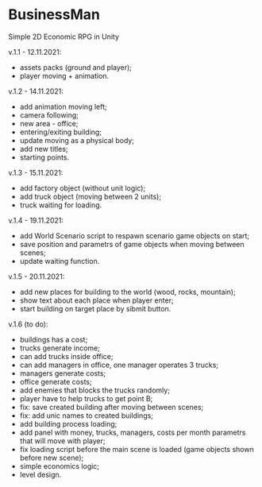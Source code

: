 # BusinessMan
Simple 2D Economic RPG in Unity

v.1.1 - 12.11.2021:
- assets packs (ground and player);
- player moving + animation.

v.1.2 - 14.11.2021:
- add animation moving left;
- camera following;
- new area - office;
- entering/exiting building;
- update moving as a physical body;
- add new titles;
- starting points.

v.1.3 - 15.11.2021:
- add factory object (without unit logic);
- add truck object (moving between 2 units);
- truck waiting for loading.

v.1.4 - 19.11.2021:
- add World Scenario script to respawn scenario game objects on start;
- save position and parametrs of game objects when moving between scenes;
- update waiting function.

v.1.5 - 20.11.2021:
- add new places for building to the world (wood, rocks, mountain);
- show text about each place when player enter;
- start building on target place by sibmit button.

v.1.6 (to do):
- buildings has a cost;
- trucks generate income;
- can add trucks inside office;
- can add managers in office, one manager operates 3 trucks;
- managers generate costs;
- office generate costs;
- add enemies that blocks the trucks randomly;
- player have to help trucks to get point B;
- fix: save created building after moving between scenes;
- fix: add unic names to created buildings;
- add building process loading;
- add panel with money, trucks, managers, costs per month parametrs that will move with player;
- fix loading script before the main scene is loaded (game objects shown before new scene);
- simple economics logic;
- level design.
